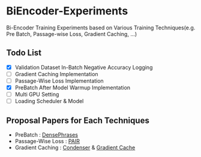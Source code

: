 # BiEncoder-Experiments
Bi-Encoder Training Experiments based on Various Training Techniques(e.g. Pre Batch, Passage-wise Loss, Gradient Caching, ...)

## Todo List
  - [X] Validation Dataset In-Batch Negative Accuracy Logging
  - [ ] Gradient Caching Implementation
  - [ ] Passage-Wise Loss Implementation
  - [X] PreBatch After Model Warmup Implementation
  - [ ] Multi GPU Setting
  - [ ] Loading Scheduler & Model

## Proposal Papers for Each Techniques
  - PreBatch : [DensePhrases](https://arxiv.org/abs/2012.12624)
  - Passage-Wise Loss : [PAIR](https://arxiv.org/abs/2108.06027)
  - Gradient Caching : [Condenser](https://arxiv.org/abs/2104.08253) & [Gradient Cache](https://aclanthology.org/2021.repl4nlp-1.31/)
